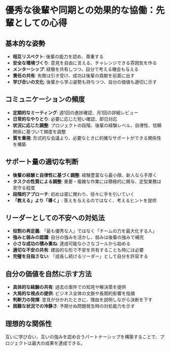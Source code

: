 # 優秀な後輩や同期との効果的な協働：先輩としての心得

## 基本的な姿勢
- **相互リスペクト**: 後輩の能力を認め、尊重する
- **安全な環境づくり**: 意見を自由に言える、チャレンジできる雰囲気を作る
- **メンターシップ**: 経験を共有しつつ、自分で考える機会も与える
- **責任の共有**: 失敗は引き受け、成功は後輩の貢献を前面に出す
- **学び合いの文化**: 後輩から学ぶ姿勢も持ちつつ、自分の価値も適切に示す

## コミュニケーションの頻度
- **定期的なミーティング**: 週1回の進捗確認、月1回の詳細レビュー
- **日常的なやりとり**: 必要に応じた短い確認、即日対応
- **状況に応じた調整**: プロジェクトの段階、後輩の経験レベル、自律性、信頼関係に基づいて頻度を調整
- **質を重視**: 形式的な会議より、必要なときに的確なサポートができる関係性を構築

## サポート量の適切な判断
- **後輩の経験と自律性に基づく調整**: 経験豊富なら最小限、新人なら手厚く
- **タスクの性質による調整**: 重要・複雑な作業には積極的に関与、定型業務は見守る程度
- **段階的アプローチ**: 初めは密に関わり、徐々に手を引いていく
- **「教える」より「導く」**: 答えを与えるのではなく、考えるヒントを提供

## リーダーとしての不安への対処法
- **役割の再定義**: 「最も優秀な人」ではなく「チームの力を最大化する人」
- **強みと弱みの認識**: 自分の強みを活かし、弱みは後輩の強みで補完
- **小さな成功の積み重ね**: 達成可能な小さなゴールから始める
- **適切な不安の共有**: 建設的な形で不安を共有することも時には必要
- **完璧を目指さない**: 「成長し続けるリーダー」として自分を許容する

## 自分の価値を自然に示す方法
- **具体的な経験の共有**: 過去の案件での知見や解決策を提供
- **大局的な視点の提供**: ビジネス全体の文脈や長期的影響を指摘
- **判断力の発揮**: 意見が分かれたときに、理由を説明しながら決断を下す
- **困難な状況での冷静さ**: 予期せぬ問題発生時の対処能力を示す

## 理想的な関係性
互いに学び合い、互いの強みを認め合うパートナーシップを構築することで、プロジェクトは最大の成果を達成できる。
